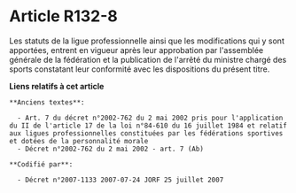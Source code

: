 # Article R132-8

Les statuts de la ligue professionnelle ainsi que les modifications qui y sont apportées, entrent en vigueur après leur
approbation par l'assemblée générale de la fédération et la publication de l'arrêté du ministre chargé des sports constatant
leur conformité avec les dispositions du présent titre.

**Liens relatifs à cet article**

	**Anciens textes**:

	  - Art. 7 du décret n°2002-762 du 2 mai 2002 pris pour l'application du II de l'article 17 de la loi n°84-610 du 16 juillet 1984 et relatif aux ligues professionnelles constituées par les fédérations sportives et dotées de la personnalité morale
	  - Décret n°2002-762 du 2 mai 2002 - art. 7 (Ab)

	**Codifié par**:

	  - Décret n°2007-1133 2007-07-24 JORF 25 juillet 2007
